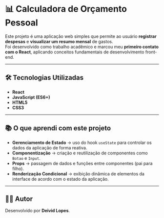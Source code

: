 # 📊 Calculadora de Orçamento Pessoal

Este projeto é uma aplicação web simples que permite ao usuário **registrar despesas** e **visualizar um resumo mensal** de gastos.  
Foi desenvolvido como trabalho acadêmico e marcou meu **primeiro contato com o React**, aplicando conceitos fundamentais de desenvolvimento front-end.

---

## 🛠️ Tecnologias Utilizadas

- **React**  
- **JavaScript (ES6+)**  
- **HTML5**  
- **CSS3**

---

## 📚 O que aprendi com este projeto

- **Gerenciamento de Estado** → uso do hook `useState` para controlar os dados da aplicação de forma reativa.  
- **Componentização** → criação e reutilização de componentes como `Botao` e `Input`.  
- **Props** → passagem de dados e funções entre componentes (pai para filho).  
- **Renderização Condicional** → exibição dinâmica de elementos da interface de acordo com o estado da aplicação.  

---

## 👨‍💻 Autor

Desenvolvido por **Deivid Lopes**.  
